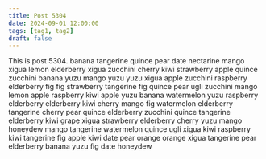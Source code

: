 ```yaml
---
title: Post 5304
date: 2024-09-01 12:00:00
tags: [tag1, tag2]
draft: false
---
```

This is post 5304.
banana
tangerine
quince
pear
date
nectarine
mango
xigua
lemon
elderberry
xigua
zucchini
cherry
kiwi
strawberry
apple
quince
zucchini
banana
yuzu
mango
yuzu
yuzu
xigua
apple
zucchini
raspberry
elderberry
fig
fig
strawberry
tangerine
fig
quince
pear
ugli
zucchini
mango
lemon
apple
raspberry
kiwi
apple
yuzu
banana
watermelon
yuzu
raspberry
elderberry
elderberry
kiwi
cherry
mango
fig
watermelon
elderberry
tangerine
cherry
pear
quince
elderberry
zucchini
quince
tangerine
elderberry
kiwi
grape
xigua
strawberry
elderberry
cherry
yuzu
mango
honeydew
mango
tangerine
watermelon
quince
ugli
xigua
kiwi
raspberry
kiwi
tangerine
fig
apple
kiwi
date
pear
orange
orange
xigua
tangerine
pear
elderberry
banana
yuzu
fig
date
honeydew
